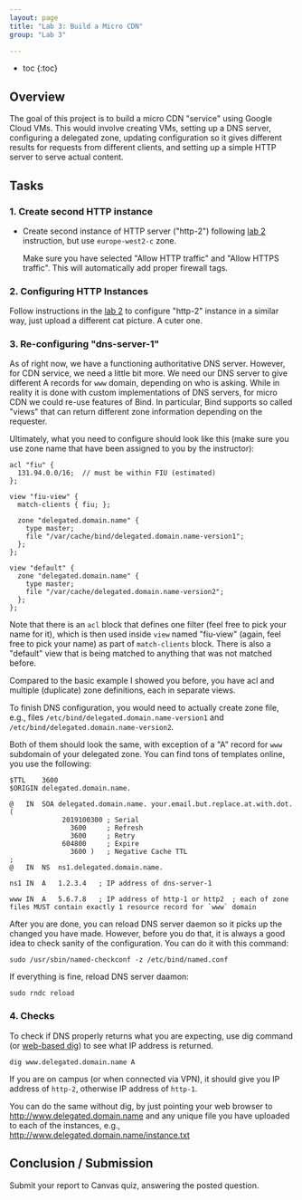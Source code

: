 ```yaml
---
layout: page
title: "Lab 3: Build a Micro CDN"
group: "Lab 3"

---
```


* toc
{:toc}

## Overview

The goal of this project is to build a micro CDN "service" using Google Cloud VMs.
This would involve creating VMs, setting up a DNS server, configuring a delegated zone, updating configuration so it gives different results for requests from different clients, and setting up a simple HTTP server to serve actual content.

## Tasks

### 1. Create second HTTP instance

- Create second instance of HTTP server ("http-2") following [lab 2](lab-2-dnssec-https.html) instruction, but use `europe-west2-c` zone.

  Make sure you have selected "Allow HTTP traffic" and "Allow HTTPS traffic".  This will automatically add proper firewall tags.

### 2. Configuring HTTP Instances

Follow instructions in the [lab 2](lab-2-dnssec-https.html) to configure "http-2" instance in a similar way, just upload a different cat picture.  A cuter one.

### 3. Re-configuring "dns-server-1"

As of right now, we have a functioning authoritative DNS server.
However, for CDN service, we need a little bit more.
We need our DNS server to give different A records for `www` domain, depending on who is asking.
While in reality it is done with custom implementations of DNS servers, for micro CDN we could re-use features of Bind.
In particular, Bind supports so called "views" that can return different zone information depending on the requester.

Ultimately, what you need to configure should look like this (make sure you use zone name that have been assigned to you by the instructor):

    acl "fiu" {
      131.94.0.0/16;  // must be within FIU (estimated)
    };
    
    view "fiu-view" {
      match-clients { fiu; };
    
      zone "delegated.domain.name" {
        type master;
        file "/var/cache/bind/delegated.domain.name-version1";
      };
    };
    
    view "default" {
      zone "delegated.domain.name" {
        type master;
        file "/var/cache/delegated.domain.name-version2";
      };
    };

Note that there is an `acl` block that defines one filter (feel free to pick your name for it), which is then used inside `view` named "fiu-view" (again, feel free to pick your name) as part of `match-clients` block.
There is also a "default" view that is being matched to anything that was not matched before.

Compared to the basic example I showed you before, you have acl and multiple (duplicate) zone definitions, each in separate views.

To finish DNS configuration, you would need to actually create zone file, e.g., files `/etc/bind/delegated.domain.name-version1` and `/etc/bind/delegated.domain.name-version2`.

Both of them should look the same, with exception of a "A" record for `www` subdomain of your delegated zone.
You can find tons of templates online, you use the following:

```
$TTL	3600
$ORIGIN delegated.domain.name.

@	IN	SOA	delegated.domain.name. your.email.but.replace.at.with.dot. (
		     2019100300	; Serial
			   3600		; Refresh
			   3600		; Retry
			 604800		; Expire
			   3600 )	; Negative Cache TTL
;
@	IN	NS	ns1.delegated.domain.name.

ns1 IN  A   1.2.3.4   ; IP address of dns-server-1

www	IN	A	5.6.7.8   ; IP address of http-1 or http2  ; each of zone files MUST contain exactly 1 resource record for `www` domain
```

After you are done, you can reload DNS server daemon so it picks up the changed you have made.
However, before you do that, it is always a good idea to check sanity of the configuration. You can do it with this command:
 
    sudo /usr/sbin/named-checkconf -z /etc/bind/named.conf
 
If everything is fine, reload DNS server daamon:

    sudo rndc reload 

### 4. Checks

To check if DNS properly returns what you are expecting, use dig command (or [web-based dig](https://www.digwebinterface.com/)) to see what IP address is returned.

    dig www.delegated.domain.name A

If you are on campus (or when connected via VPN), it should give you IP address of `http-2`, otherwise IP address of `http-1`.

You can do the same without dig, by just pointing your web browser to http://www.delegated.domain.name and any unique file you have uploaded to each of the instances, e.g., http://www.delegated.domain.name/instance.txt

## Conclusion / Submission

Submit your report to Canvas quiz, answering the posted question.
